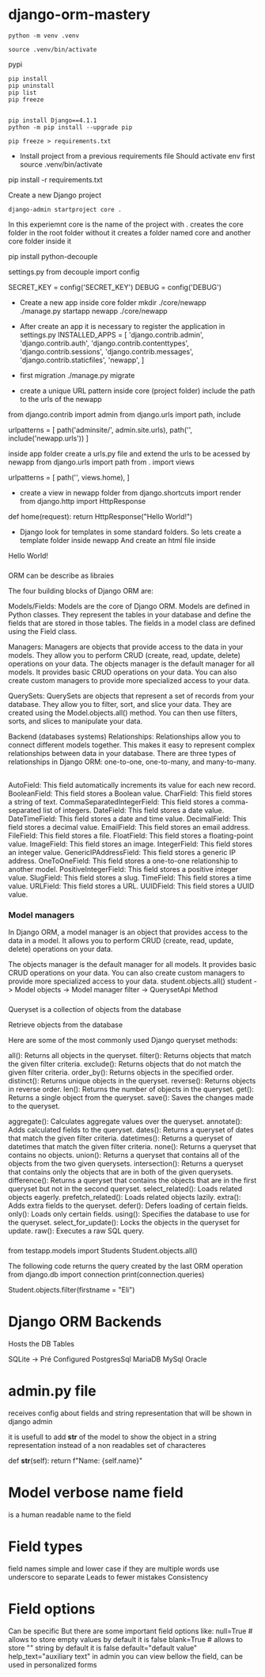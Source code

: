 # django-orm-mastery
```
python -m venv .venv   

source .venv/bin/activate  

```
pypi 
```
pip install
pip uninstall
pip list
pip freeze


pip install Django==4.1.1        
python -m pip install --upgrade pip

pip freeze > requirements.txt
```

- Install project from a previous requirements file
Should activate env first
source .venv/bin/activate  

pip install -r requirements.txt 

Create a new Django project
```
django-admin startproject core .
```
In this experiemnt core is the name of the project
with . creates the core folder in the root folder
without it creates a folder named core and another core folder inside it


pip install python-decouple 

settings.py
from decouple import config

SECRET_KEY = config('SECRET_KEY')
DEBUG = config('DEBUG')

- Create a new app inside core folder
mkdir ./core/newapp                      
./manage.py startapp newapp ./core/newapp

- After create an app it is necessary to register the application in settings.py
INSTALLED_APPS = [
    'django.contrib.admin',
    'django.contrib.auth',
    'django.contrib.contenttypes',
    'django.contrib.sessions',
    'django.contrib.messages',
    'django.contrib.staticfiles',
    'newapp',
]


- first migration
./manage.py migrate

- create a unique URL pattern
inside core (project folder) include the path to the urls of the newapp

from django.contrib import admin
from django.urls import path, include

urlpatterns = [
    path('adminsite/', admin.site.urls),
    path('', include('newapp.urls'))
]

inside app folder create a urls.py file and extend the urls to be acessed by newapp
from django.urls import path
from . import views

urlpatterns = [
    path('', views.home),
]


- create a view in newapp folder
from django.shortcuts import render
from django.http import HttpResponse

def home(request):
    return HttpResponse("Hello World!")

- Django look for templates in some standard folders.
So lets create a template folder inside newapp
And create an html file inside
<!DOCTYPE html>
<html lang="en">
<head>
    <title>Hello World</title>
</head>
<body>
    Hello World!
</body>

#####
ORM can be describe as libraies

The four building blocks of Django ORM are:

Models/Fields: 
Models are the core of Django ORM. 
Models are defined in Python classes. 
They represent the tables in your database and define the fields that are stored in those tables.
The fields in a model class are defined using the Field class.



Managers: Managers are objects that provide access to the data in your models. 
They allow you to perform CRUD (create, read, update, delete) operations on your data.
The objects manager is the default manager for all models. 
It provides basic CRUD operations on your data. 
You can also create custom managers to provide more specialized access to your data.


QuerySets: QuerySets are objects that represent a set of records from your database. 
They allow you to filter, sort, and slice your data.
They are created using the Model.objects.all() method.
You can then use filters, sorts, and slices to manipulate your data.

Backend (databases systems)
Relationships: 
Relationships allow you to connect different models together. 
This makes it easy to represent complex relationships between data in your database.
There are three types of relationships in Django ORM: one-to-one, one-to-many, and many-to-many.

##
AutoField: This field automatically increments its value for each new record.
BooleanField: This field stores a Boolean value.
CharField: This field stores a string of text.
CommaSeparatedIntegerField: This field stores a comma-separated list of integers.
DateField: This field stores a date value.
DateTimeField: This field stores a date and time value.
DecimalField: This field stores a decimal value.
EmailField: This field stores an email address.
FileField: This field stores a file.
FloatField: This field stores a floating-point value.
ImageField: This field stores an image.
IntegerField: This field stores an integer value.
GenericIPAddressField: This field stores a generic IP address.
OneToOneField: This field stores a one-to-one relationship to another model.
PositiveIntegerField: This field stores a positive integer value.
SlugField: This field stores a slug.
TimeField: This field stores a time value.
URLField: This field stores a URL.
UUIDField: This field stores a UUID value.

### Model managers

In Django ORM, a model manager is an object that provides access to the data in a model. 
It allows you to perform CRUD (create, read, update, delete) operations on your data.

The objects manager is the default manager for all models. 
It provides basic CRUD operations on your data. 
You can also create custom managers to provide more specialized access to your data.
student.objects.all()
student -> Model
objects -> Model manager
filter  -> QuerysetApi Method

###
Queryset is a collection of objects from the database

Retrieve objects from the database

Here are some of the most commonly used Django queryset methods:

all(): Returns all objects in the queryset.
filter(): Returns objects that match the given filter criteria.
exclude(): Returns objects that do not match the given filter criteria.
order_by(): Returns objects in the specified order.
distinct(): Returns unique objects in the queryset.
reverse(): Returns objects in reverse order.
len(): Returns the number of objects in the queryset.
get(): Returns a single object from the queryset.
save(): Saves the changes made to the queryset.

aggregate(): Calculates aggregate values over the queryset.
annotate(): Adds calculated fields to the queryset.
dates(): Returns a queryset of dates that match the given filter criteria.
datetimes(): Returns a queryset of datetimes that match the given filter criteria.
none(): Returns a queryset that contains no objects.
union(): Returns a queryset that contains all of the objects from the two given querysets.
intersection(): Returns a queryset that contains only the objects that are in both of the given querysets.
difference(): Returns a queryset that contains the objects that are in the first queryset but not in the second queryset.
select_related(): Loads related objects eagerly.
prefetch_related(): Loads related objects lazily.
extra(): Adds extra fields to the queryset.
defer(): Defers loading of certain fields.
only(): Loads only certain fields.
using(): Specifies the database to use for the queryset.
select_for_update(): Locks the objects in the queryset for update.
raw(): Executes a raw SQL query.

###
from testapp.models import Students
Student.objects.all()

The following code returns the query created by the last ORM operation
from django.db import connection
print(connection.queries)

Student.objects.filter(firstname = "Eli")

# Django ORM Backends
Hosts  the DB Tables

SQLite -> Pré Configured
PostgresSql
MariaDB
MySql
Oracle

# admin.py file
receives config about fields and string representation that will be shown in django admin

it is usefull to add __str__ of the model to show the object in a string representation  instead of a non readables set of characteres

def __str__(self):
    return f"Name: {self.name}"


# Model verbose name field
is a human readable name to the field

# Field types
field names simple and lower case
if they are multiple words use underscore to separate
Leads to fewer mistakes
Consistency

# Field options
Can be specific
But there are some important field options like:
    null=True # allows to store empty values     by default it is false
    blank=True # allows to store "" string       by default it is false
    default="default value"
    help_text="auxiliary text" in admin you can view bellow the field, can be used in personalized forms









